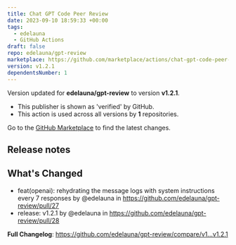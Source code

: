 ```yaml
---
title: Chat GPT Code Peer Review
date: 2023-09-10 18:59:33 +00:00
tags:
  - edelauna
  - GitHub Actions
draft: false
repo: edelauna/gpt-review
marketplace: https://github.com/marketplace/actions/chat-gpt-code-peer-review
version: v1.2.1
dependentsNumber: 1
---
```



Version updated for **edelauna/gpt-review** to version **v1.2.1**.
- This publisher is shown as 'verified' by GitHub.
- This action is used across all versions by **1** repositories.

Go to the [GitHub Marketplace](https://github.com/marketplace/actions/chat-gpt-code-peer-review) to find the latest changes.

## Release notes

## What's Changed
* feat(openai): rehydrating the message logs with system instructions every 7 responses by @edelauna in https://github.com/edelauna/gpt-review/pull/27
* release: v1.2.1 by @edelauna in https://github.com/edelauna/gpt-review/pull/28


**Full Changelog**: https://github.com/edelauna/gpt-review/compare/v1...v1.2.1
